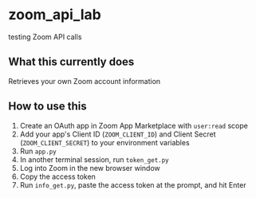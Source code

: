 # zoom_api_lab
testing Zoom API calls

## What this currently does

Retrieves your own Zoom account information

## How to use this

1. Create an OAuth app in Zoom App Marketplace with `user:read` scope
2. Add your app's Client ID (`ZOOM_CLIENT_ID`) and Client Secret (`ZOOM_CLIENT_SECRET`) to your environment variables
3. Run `app.py`
4. In another terminal session, run `token_get.py`
5. Log into Zoom in the new browser window
6. Copy the access token
7. Run `info_get.py`, paste the access token at the prompt, and hit Enter
